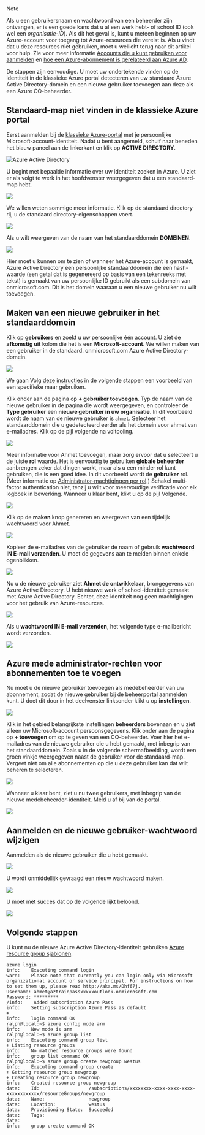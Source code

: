 
<br>

> [!NOTE]
> Als u een gebruikersnaam en wachtwoord van een beheerder zijn ontvangen, er is een goede kans dat u al een werk hebt- of school ID (ook wel een *organisatie-ID*). Als dit het geval is, kunt u meteen beginnen op uw Azure-account voor toegang tot Azure-resources die vereist is. Als u vindt dat u deze resources niet gebruiken, moet u wellicht terug naar dit artikel voor hulp. Zie voor meer informatie [Accounts die u kunt gebruiken voor aanmelden](https://msdn.microsoft.com/library/azure/dn629581.aspx#BKMK_SignInAccounts) en [hoe een Azure-abonnement is gerelateerd aan Azure AD](https://msdn.microsoft.com/library/azure/dn629581.aspx#BKMK_SubRelationToDir).
> 
> 

De stappen zijn eenvoudige. U moet uw ondertekende vinden op de identiteit in de klassieke Azure portal detecteren van uw standaard Azure Active Directory-domein en een nieuwe gebruiker toevoegen aan deze als een Azure CO-beheerder.

## <a name="locate-your-default-directory-in-the-azure-classic-portal"></a>Standaard-map niet vinden in de klassieke Azure portal
Eerst aanmelden bij de [klassieke Azure-portal](https://manage.windowsazure.com) met je persoonlijke Microsoft-account-identiteit. Nadat u bent aangemeld, schuif naar beneden het blauw paneel aan de linkerkant en klik op **ACTIVE DIRECTORY**.

![Azure Active Directory](./media/virtual-machines-common-create-aad-work-id/azureactivedirectorywidget.png)

U begint met bepaalde informatie over uw identiteit zoeken in Azure. U ziet er als volgt te werk in het hoofdvenster weergegeven dat u een standaard-map hebt.

![](./media/virtual-machines-common-create-aad-work-id/defaultaadlisting.png)

We willen weten sommige meer informatie. Klik op de standaard directory rij, u de standaard directory-eigenschappen voert.  

![](./media/virtual-machines-common-create-aad-work-id/defaultdirectorypage.png)

Als u wilt weergeven van de naam van het standaarddomein **DOMEINEN**.

![](./media/virtual-machines-common-create-aad-work-id/domainclicktoseeyourdefaultdomain.png)

Hier moet u kunnen om te zien of wanneer het Azure-account is gemaakt, Azure Active Directory een persoonlijke standaarddomein die een hash-waarde (een getal dat is gegenereerd op basis van een tekenreeks met tekst) is gemaakt van uw persoonlijke ID gebruikt als een subdomein van onmicrosoft.com. Dit is het domein waaraan u een nieuwe gebruiker nu wilt toevoegen.

## <a name="creating-a-new-user-in-the-default-domain"></a>Maken van een nieuwe gebruiker in het standaarddomein
Klik op **gebruikers** en zoekt u uw persoonlijke één account. U ziet de **afkomstig uit** kolom die het is een **Microsoft-account**. We willen maken van een gebruiker in de standaard. onmicrosoft.com Azure Active Directory-domein.

![](./media/virtual-machines-common-create-aad-work-id/defaultdirectoryuserslisting.png)

We gaan Volg [deze instructies](https://technet.microsoft.com/library/hh967632.aspx#BKMK_1) in de volgende stappen een voorbeeld van een specifieke maar gebruiken.

Klik onder aan de pagina op **+ gebruiker toevoegen**. Typ de naam van de nieuwe gebruiker in de pagina die wordt weergegeven, en controleer de **Type gebruiker** een **nieuwe gebruiker in uw organisatie**. In dit voorbeeld wordt de naam van de nieuwe gebruiker is `ahmet`. Selecteer het standaarddomein die u gedetecteerd eerder als het domein voor ahmet van e-mailadres. Klik op de pijl volgende na voltooiing.

![](./media/virtual-machines-common-create-aad-work-id/addingauserwithdirectorydropdown.png)

Meer informatie voor Ahmet toevoegen, maar zorg ervoor dat u selecteert u de juiste **rol** waarde. Het is eenvoudig te gebruiken **globale beheerder** aanbrengen zeker dat dingen werkt, maar als u een minder rol kunt gebruiken, die is een goed idee. In dit voorbeeld wordt de **gebruiker** rol. (Meer informatie op [Administrator-machtigingen per rol](https://msdn.microsoft.com/library/azure/dn468213.aspx#BKMK_1).) Schakel multi-factor authentication niet, tenzij u wilt voor meervoudige verificatie voor elk logboek in bewerking. Wanneer u klaar bent, klikt u op de pijl Volgende.

![](./media/virtual-machines-common-create-aad-work-id/userprofileuseradmin.png)

Klik op de **maken** knop genereren en weergeven van een tijdelijk wachtwoord voor Ahmet.

![](./media/virtual-machines-common-create-aad-work-id/gettemporarypasswordforuser.png)

Kopieer de e-mailadres van de gebruiker de naam of gebruik **wachtwoord IN E-mail verzenden**. U moet de gegevens aan te melden binnen enkele ogenblikken.

![](./media/virtual-machines-common-create-aad-work-id/receivedtemporarypassworddialog.png)

Nu u de nieuwe gebruiker ziet **Ahmet de ontwikkelaar**, brongegevens van Azure Active Directory. U hebt nieuwe werk of school-identiteit gemaakt met Azure Active Directory. Echter, deze identiteit nog geen machtigingen voor het gebruik van Azure-resources.

![](./media/virtual-machines-common-create-aad-work-id/defaultdirectoryusersaftercreate.png)

Als u **wachtwoord IN E-mail verzenden**, het volgende type e-mailbericht wordt verzonden.

![](./media/virtual-machines-common-create-aad-work-id/emailreceivedfromnewusercreation.png)

## <a name="adding-azure-co-administrator-rights-for-subscriptions"></a>Azure mede administrator-rechten voor abonnementen toe te voegen
Nu moet u de nieuwe gebruiker toevoegen als medebeheerder van uw abonnement, zodat de nieuwe gebruiker bij de beheerportal aanmelden kunt. U doet dit door in het deelvenster linksonder klikt u op **instellingen**.

![](./media/virtual-machines-common-create-aad-work-id/thesettingswidget.png)

Klik in het gebied belangrijkste instellingen **beheerders** bovenaan en u ziet alleen uw Microsoft-account persoonsgegevens. Klik onder aan de pagina op **+ toevoegen** om op te geven van een CO-beheerder. Voer hier het e-mailadres van de nieuwe gebruiker die u hebt gemaakt, met inbegrip van het standaarddomein. Zoals u in de volgende schermafbeelding, wordt een groen vinkje weergegeven naast de gebruiker voor de standaard-map. Vergeet niet om alle abonnementen op die u deze gebruiker kan dat wilt beheren te selecteren.

![](./media/virtual-machines-common-create-aad-work-id/addingnewuserascoadmin.png)

Wanneer u klaar bent, ziet u nu twee gebruikers, met inbegrip van de nieuwe medebeheerder-identiteit. Meld u af bij van de portal.

![](./media/virtual-machines-common-create-aad-work-id/newuseraddedascoadministrator.png)

## <a name="logging-in-and-changing-the-new-users-password"></a>Aanmelden en de nieuwe gebruiker-wachtwoord wijzigen
Aanmelden als de nieuwe gebruiker die u hebt gemaakt.

![](./media/virtual-machines-common-create-aad-work-id/signinginwithnewuser.png)

U wordt onmiddellijk gevraagd een nieuw wachtwoord maken.

![](./media/virtual-machines-common-create-aad-work-id/mustupdateyourpassword.png)

U moet met succes dat op de volgende lijkt beloond.

![](./media/virtual-machines-common-create-aad-work-id/successtourdialog.png)

## <a name="next-steps"></a>Volgende stappen
U kunt nu de nieuwe Azure Active Directory-identiteit gebruiken [Azure resource group sjablonen](../articles/xplat-cli-azure-resource-manager.md).

    azure login
    info:    Executing command login
    warn:    Please note that currently you can login only via Microsoft organizational account or service principal. For instructions on how to set them up, please read http://aka.ms/Dhf67j.
    Username: ahmet@aztrainpassxxxxxoutlook.onmicrosoft.com
    Password: *********
    /info:    Added subscription Azure Pass
    info:    Setting subscription Azure Pass as default
    +
    info:    login command OK
    ralph@local:~$ azure config mode arm
    info:    New mode is arm
    ralph@local:~$ azure group list
    info:    Executing command group list
    + Listing resource groups
    info:    No matched resource groups were found
    info:    group list command OK
    ralph@local:~$ azure group create newgroup westus
    info:    Executing command group create
    + Getting resource group newgroup
    + Creating resource group newgroup
    info:    Created resource group newgroup
    data:    Id:                  /subscriptions/xxxxxxxx-xxxx-xxxx-xxxx-xxxxxxxxxxxx/resourceGroups/newgroup
    data:    Name:                newgroup
    data:    Location:            westus
    data:    Provisioning State:  Succeeded
    data:    Tags:
    data:
    info:    group create command OK
